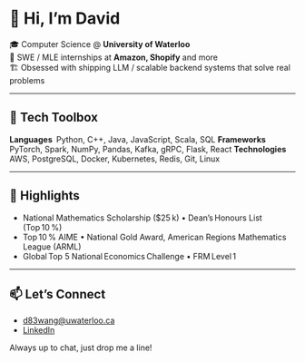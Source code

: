 # 👋 Hi, I’m **David**

🎓  Computer Science @ **University of Waterloo**  
💼  SWE / MLE internships at **Amazon, Shopify** and more  
🏗️  Obsessed with shipping LLM / scalable backend systems that solve real problems

---

## 🧰 Tech Toolbox
**Languages** Python, C++, Java, JavaScript, Scala, SQL
**Frameworks** PyTorch, Spark, NumPy, Pandas, Kafka, gRPC, Flask, React
**Technologies** AWS, PostgreSQL, Docker, Kubernetes, Redis, Git, Linux


---

## 🏅 Highlights
- National Mathematics Scholarship ($25 k) • Dean’s Honours List (Top 10 %)  
- Top 10 % AIME • National Gold Award, American Regions Mathematics League (ARML)
- Global Top 5 National Economics Challenge • FRM Level 1  

---

## 📫 Let’s Connect
- d83wang@uwaterloo.ca  
- [LinkedIn](https://linkedin.com/in/davidwang8)

Always up to chat, just drop me a line!
